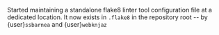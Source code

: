 Started maintaining a standalone flake8 linter tool configuration
file at a dedicated location. It now exists in `.flake8` in the
repository root -- by {user}`ssbarnea` and {user}`webknjaz`
